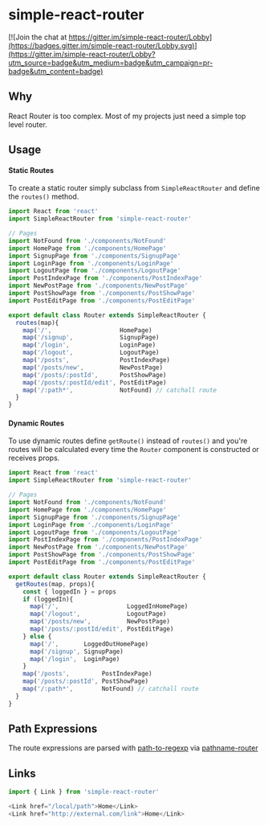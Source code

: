 # simple-react-router

[![Join the chat at https://gitter.im/simple-react-router/Lobby](https://badges.gitter.im/simple-react-router/Lobby.svg)](https://gitter.im/simple-react-router/Lobby?utm_source=badge&utm_medium=badge&utm_campaign=pr-badge&utm_content=badge)

## Why

React Router is too complex. Most of my projects just need a simple top level router.

## Usage

#### Static Routes

To create a static router simply subclass from `SimpleReactRouter` and define the `routes()` method.

```js
import React from 'react'
import SimpleReactRouter from 'simple-react-router'

// Pages
import NotFound from './components/NotFound'
import HomePage from './components/HomePage'
import SignupPage from './components/SignupPage'
import LoginPage from './components/LoginPage'
import LogoutPage from './components/LogoutPage'
import PostIndexPage from './components/PostIndexPage'
import NewPostPage from './components/NewPostPage'
import PostShowPage from './components/PostShowPage'
import PostEditPage from './components/PostEditPage'

export default class Router extends SimpleReactRouter {
  routes(map){
    map('/',                   HomePage)
    map('/signup',             SignupPage)
    map('/login',              LoginPage)
    map('/logout',             LogoutPage)
    map('/posts',              PostIndexPage)
    map('/posts/new',          NewPostPage)
    map('/posts/:postId',      PostShowPage)
    map('/posts/:postId/edit', PostEditPage)
    map('/:path*',             NotFound) // catchall route
  }
}
```

#### Dynamic Routes

To use dynamic routes define `getRoute()` instead of `routes()` and you're routes will be calculated every time the `Router` component is constructed or receives props.


```js
import React from 'react'
import SimpleReactRouter from 'simple-react-router'

// Pages
import NotFound from './components/NotFound'
import HomePage from './components/HomePage'
import SignupPage from './components/SignupPage'
import LoginPage from './components/LoginPage'
import LogoutPage from './components/LogoutPage'
import PostIndexPage from './components/PostIndexPage'
import NewPostPage from './components/NewPostPage'
import PostShowPage from './components/PostShowPage'
import PostEditPage from './components/PostEditPage'

export default class Router extends SimpleReactRouter {
  getRoutes(map, props){
    const { loggedIn } = props
    if (loggedIn){
      map('/',                   LoggedInHomePage)
      map('/logout',             LogoutPage)
      map('/posts/new',          NewPostPage)
      map('/posts/:postId/edit', PostEditPage)
    } else {
      map('/',       LoggedOutHomePage)
      map('/signup', SignupPage)
      map('/login',  LoginPage)
    }
    map('/posts',         PostIndexPage)
    map('/posts/:postId', PostShowPage)
    map('/:path*',        NotFound) // catchall route
  }
}
```

## Path Expressions

The route expressions are parsed with [path-to-regexp](https://github.com/pillarjs/path-to-regexp)
via [pathname-router](https://github.com/deadlyicon/pathname-router)


## Links


```js
import { Link } from 'simple-react-router'

<Link href="/local/path">Home</Link>
<Link href="http://external.com/link">Home</Link>

```
